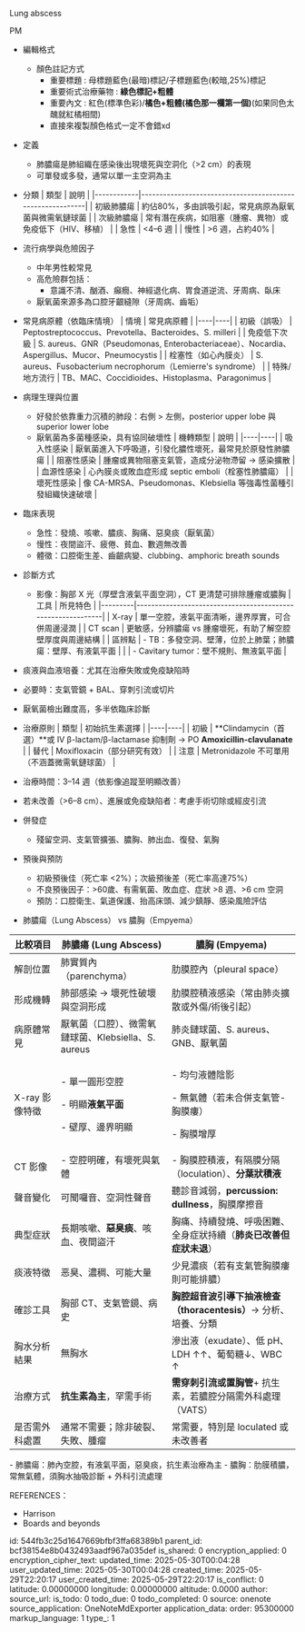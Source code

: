 Lung abscess

PM

- 編輯格式
  - 顏色註記方式
    - 重要標題 : 母標題藍色(最暗)標記/子標題藍色(較暗,25%)標記
    - 重要術式治療藥物 : **綠色標記+粗體**
    - 重要內文 : 紅色(標準色彩)/**橘色+粗體(橘色那一欄第一個)**(如果同色太醜就紅橘相間)
    - 直接來複製顏色格式一定不會錯xd

- 定義
  - 肺膿瘍是肺組織在感染後出現壞死與空洞化（\>2 cm）的表現
  - 可單發或多發，通常以單一主空洞為主

- 分類
| 類型       | 說明                                                      |
|------------|-----------------------------------------------------------|
| 初級肺膿瘍 | 約佔80%，多由誤吸引起，常見病原為厭氧菌與微需氧鏈球菌     |
| 次級肺膿瘍 | 常有潛在疾病，如阻塞（腫瘤、異物）或免疫低下（HIV、移植） |
| 急性       | \<4–6 週                                                  |
| 慢性       | \>6 週，占約40%                                           |

- 流行病學與危險因子
  - 中年男性較常見
  - 高危險群包括：
    - 意識不清、酗酒、癲癇、神經退化病、胃食道逆流、牙周病、臥床
  - 厭氧菌來源多為口腔牙齦縫隙（牙周病、齒垢）

- 常見病原體（依臨床情境）
| 情境 | 常見病原體 |
|----|----|
| 初級（誤吸） | Peptostreptococcus、Prevotella、Bacteroides、S. milleri |
| 免疫低下次級 | S. aureus、GNR（Pseudomonas, Enterobacteriaceae）、Nocardia、Aspergillus、Mucor、Pneumocystis |
| 栓塞性（如心內膜炎） | S. aureus、Fusobacterium necrophorum（Lemierre's syndrome） |
| 特殊/地方流行 | TB、MAC、Coccidioides、Histoplasma、Paragonimus |

- 病理生理與位置
  - 好發於依靠重力沉積的肺段：右側 \> 左側，posterior upper lobe 與 superior lower lobe
  - 厭氧菌為多菌種感染，具有協同破壞性
| 機轉類型 | 說明 |
|----|----|
| 吸入性感染 | 厭氧菌進入下呼吸道，引發化膿性壞死，最常見於原發性肺膿瘍 |
| 阻塞性感染 | 腫瘤或異物阻塞支氣管，造成分泌物滯留 → 感染擴散 |
| 血源性感染 | 心內膜炎或敗血症形成 septic emboli（栓塞性肺膿瘍） |
| 壞死性感染 | 像 CA-MRSA、Pseudomonas、Klebsiella 等強毒性菌種引發組織快速破壞 |

- 臨床表現
  - 急性：發燒、咳嗽、膿痰、胸痛、惡臭痰（厭氧菌）
  - 慢性：夜間盜汗、疲倦、貧血、數週無改善
  - 體徵：口腔衛生差、齒齦病變、clubbing、amphoric breath sounds

- 診斷方式
  - 影像：胸部 X 光（厚壁含液氣平面空洞），CT 更清楚可排除腫瘤或膿胸
| 工具    | 所見特色                                                    |
|---------|-------------------------------------------------------------|
| X-ray   | 單一空腔，液氣平面清晰，邊界厚實，可合併周邊浸潤            |
| CT scan | 更敏感，分辨膿瘍 vs 腫瘤壞死，有助了解空腔壁厚度與周邊結構  |
| 區辨點  | \- TB：多發空洞、壁薄，位於上肺葉；肺膿瘍：壁厚、有液氣平面 |
|        | \- Cavitary tumor：壁不規則、無液氣平面                     |
- 痰液與血液培養：尤其在治療失敗或免疫缺陷時
- 必要時：支氣管鏡 + BAL、穿刺引流或切片
- 厭氧菌檢出難度高，多半依臨床診斷

- 治療原則
| 類型 | 初始抗生素選擇 |
|----|----|
| 初級 | **Clindamycin（首選）**或 IV β-lactam/β-lactamase 抑制劑 → PO **Amoxicillin-clavulanate** |
| 替代 | Moxifloxacin（部分研究有效） |
| 注意 | Metronidazole 不可單用（不涵蓋微需氧鏈球菌） |
- 治療時間：3–14 週（依影像追蹤至明顯改善）
- 若未改善（\>6–8 cm）、進展或免疫缺陷者：考慮手術切除或經皮引流

- 併發症
  - 殘留空洞、支氣管擴張、膿胸、肺出血、復發、氣胸

- 預後與預防
  - 初級預後佳（死亡率 \<2%）；次級預後差（死亡率高達75%）
  - 不良預後因子：\>60歲、有需氧菌、敗血症、症狀 \>8 週、\>6 cm 空洞
  - 預防：口腔衛生、氣道保護、抬高床頭、減少鎮靜、感染風險評估

- 肺膿瘍（Lung Abscess） vs 膿胸（Empyema）
<table>
<colgroup>
<col style="width: 16%" />
<col style="width: 38%" />
<col style="width: 44%" />
</colgroup>
<thead>
<tr class="header">
<th>比較項目</th>
<th><strong>肺膿瘍 (Lung Abscess)</strong></th>
<th><strong>膿胸 (Empyema)</strong></th>
</tr>
</thead>
<tbody>
<tr class="odd">
<td>解剖位置</td>
<td>肺實質內（parenchyma）</td>
<td>肋膜腔內（pleural space）</td>
</tr>
<tr class="even">
<td>形成機轉</td>
<td>肺部感染 → 壞死性破壞與空洞形成</td>
<td>肋膜腔積液感染（常由肺炎擴散或外傷/術後引起）</td>
</tr>
<tr class="odd">
<td>病原體常見</td>
<td>厭氧菌（口腔）、微需氧鏈球菌、Klebsiella、S. aureus</td>
<td>肺炎鏈球菌、S. aureus、GNB、厭氧菌</td>
</tr>
<tr class="even">
<td>X-ray 影像特徵</td>
<td><p>- 單一圓形空腔</p>
<p>- 明顯<strong>液氣平面</strong></p>
<p>- 壁厚、邊界明顯</p></td>
<td><p>- 均勻液體陰影</p>
<p>- 無氣體（若未合併支氣管-胸膜瘻）</p>
<p>- 胸膜增厚</p></td>
</tr>
<tr class="odd">
<td>CT 影像</td>
<td>- 空腔明確，有壞死與氣體</td>
<td>- 胸膜腔積液，有隔膜分隔（loculation）、<strong>分葉狀積液</strong></td>
</tr>
<tr class="even">
<td>聲音變化</td>
<td>可聞囉音、空洞性聲音</td>
<td>聽診音減弱，<strong>percussion: dullness</strong>，胸膜摩擦音</td>
</tr>
<tr class="odd">
<td>典型症狀</td>
<td>長期咳嗽、<strong>惡臭痰</strong>、咳血、夜間盜汗</td>
<td>胸痛、持續發燒、呼吸困難、全身症狀持續（<strong>肺炎已改善但症狀未退</strong>）</td>
</tr>
<tr class="even">
<td>痰液特徵</td>
<td>恶臭、濃稠、可能大量</td>
<td>少見濃痰（若有支氣管胸膜瘻則可能排膿）</td>
</tr>
<tr class="odd">
<td>確診工具</td>
<td>胸部 CT、支氣管鏡、病史</td>
<td><strong>胸腔超音波引導下抽液檢查（thoracentesis）</strong>→ 分析、培養、分類</td>
</tr>
<tr class="even">
<td>胸水分析結果</td>
<td>無胸水</td>
<td>滲出液（exudate）、低 pH、LDH ↑↑、葡萄糖↓、WBC ↑</td>
</tr>
<tr class="odd">
<td>治療方式</td>
<td><strong>抗生素為主</strong>，罕需手術</td>
<td><strong>需穿刺引流或置胸管</strong>+ 抗生素，若膿腔分隔需外科處理（VATS）</td>
</tr>
<tr class="even">
<td>是否需外科處置</td>
<td>通常不需要；除非破裂、失敗、腫瘤</td>
<td>常需要，特別是 loculated 或未改善者</td>
</tr>
</tbody>
</table>
- 肺膿瘍：肺內空腔，有液氣平面，惡臭痰，抗生素治療為主
- 膿胸：肋膜積膿，常無氣體，須胸水抽吸診斷 + 外科引流處理

REFERENCES：
- Harrison
- Boards and beyonds



id: 544fb3c25d1647669bfbf3ffa68389b1
parent_id: bcf38154e8b0432493aadf967a035def
is_shared: 0
encryption_applied: 0
encryption_cipher_text: 
updated_time: 2025-05-30T00:04:28
user_updated_time: 2025-05-30T00:04:28
created_time: 2025-05-29T22:20:17
user_created_time: 2025-05-29T22:20:17
is_conflict: 0
latitude: 0.00000000
longitude: 0.00000000
altitude: 0.0000
author: 
source_url: 
is_todo: 0
todo_due: 0
todo_completed: 0
source: onenote
source_application: OneNoteMdExporter
application_data: 
order: 95300000
markup_language: 1
type_: 1